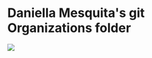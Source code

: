 # Daniella Mesquita's git Organizations folder

<img src="./.meta/Screenshot from 2023-01-02 19-03-14.png">
